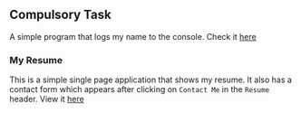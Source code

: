 ## Compulsory Task
A simple program that logs my name to the console. Check it [here]('./index.html')

### My Resume
This is a simple single page application that shows my resume. It also has a contact form which appears after clicking on `Contact Me` in the `Resume` header. View it [here]('')